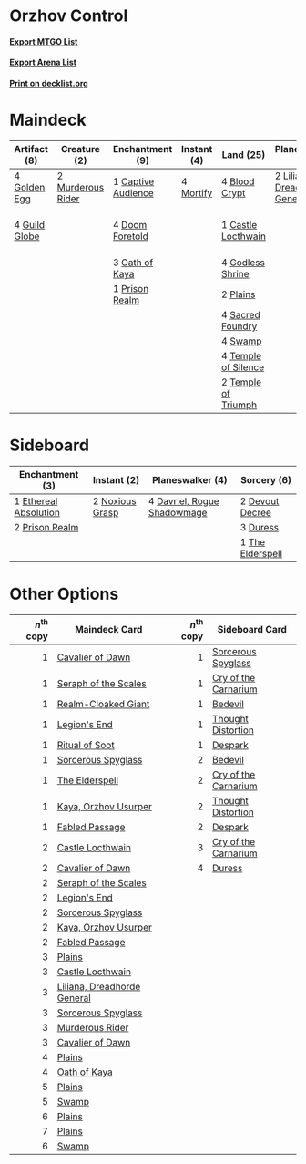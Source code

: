 # Orzhov Control

#### [Export MTGO List](../collection/Orzhov%20Control/Orzhov%20Control.txt)
#### [Export Arena List](../collection/Orzhov%20Control/Orzhov%20Control_arena.txt)
#### [Print on decklist.org](http://decklist.org/?deckmain=2%09Angrath's%20Rampage%0A4%09Blood%20Crypt%0A1%09Captive%20Audience%0A1%09Castle%20Locthwain%0A1%09Command%20the%20Dreadhorde%0A2%09Consecrate%20/%20Consume%0A3%09Dance%20of%20the%20Manse%0A4%09Doom%20Foretold%0A4%09Godless%20Shrine%0A4%09Golden%20Egg%0A4%09Guild%20Globe%0A2%09Kaya's%20Wrath%0A2%09Liliana,%20Dreadhorde%20General%0A4%09Mortify%0A2%09Murderous%20Rider%0A3%09Oath%20of%20Kaya%0A2%09Plains%0A1%09Prison%20Realm%0A4%09Sacred%20Foundry%0A4%09Swamp%0A4%09Temple%20of%20Silence%0A2%09Temple%20of%20Triumph&deckside=4%09Davriel,%20Rogue%20Shadowmage%0A2%09Devout%20Decree%0A3%09Duress%0A1%09Ethereal%20Absolution%0A2%09Noxious%20Grasp%0A2%09Prison%20Realm%0A1%09The%20Elderspell)
# Maindeck

|                                      Artifact (8)                                      |                                        Creature (2)                                        |                                       Enchantment (9)                                       |                                    Instant (4)                                     |                                          Land (25)                                           |                                            Planeswalker (2)                                            |                                            Sorcery (8)                                            |     Unknown (2)      |
|----------------------------------------------------------------------------------------|--------------------------------------------------------------------------------------------|---------------------------------------------------------------------------------------------|------------------------------------------------------------------------------------|----------------------------------------------------------------------------------------------|--------------------------------------------------------------------------------------------------------|---------------------------------------------------------------------------------------------------|----------------------|
|4 [Golden Egg](http://gatherer.wizards.com/Pages/Card/Details.aspx?multiverseid=473182) |2 [Murderous Rider](http://gatherer.wizards.com/Pages/Card/Details.aspx?multiverseid=473059)|1 [Captive Audience](http://gatherer.wizards.com/Pages/Card/Details.aspx?multiverseid=457304)|4 [Mortify](http://gatherer.wizards.com/Pages/Card/Details.aspx?multiverseid=420829)|4 [Blood Crypt](http://gatherer.wizards.com/Pages/Card/Details.aspx?multiverseid=97102)       |2 [Liliana, Dreadhorde General](http://gatherer.wizards.com/Pages/Card/Details.aspx?multiverseid=461024)|2 [Angrath's Rampage](http://gatherer.wizards.com/Pages/Card/Details.aspx?multiverseid=461112)     |2 Consecrate / Consume|
|4 [Guild Globe](http://gatherer.wizards.com/Pages/Card/Details.aspx?multiverseid=461166)|                                                                                            |4 [Doom Foretold](http://gatherer.wizards.com/Pages/Card/Details.aspx?multiverseid=473149)   |                                                                                    |1 [Castle Locthwain](http://gatherer.wizards.com/Pages/Card/Details.aspx?multiverseid=473203) |                                                                                                        |1 [Command the Dreadhorde](http://gatherer.wizards.com/Pages/Card/Details.aspx?multiverseid=461009)|                      |
|                                                                                        |                                                                                            |3 [Oath of Kaya](http://gatherer.wizards.com/Pages/Card/Details.aspx?multiverseid=461136)    |                                                                                    |4 [Godless Shrine](http://gatherer.wizards.com/Pages/Card/Details.aspx?multiverseid=405099)   |                                                                                                        |3 [Dance of the Manse](http://gatherer.wizards.com/Pages/Card/Details.aspx?multiverseid=473148)    |                      |
|                                                                                        |                                                                                            |1 [Prison Realm](http://gatherer.wizards.com/Pages/Card/Details.aspx?multiverseid=460953)    |                                                                                    |2 [Plains](http://gatherer.wizards.com/Pages/Card/Details.aspx?multiverseid=439856)           |                                                                                                        |2 [Kaya's Wrath](http://gatherer.wizards.com/Pages/Card/Details.aspx?multiverseid=457331)          |                      |
|                                                                                        |                                                                                            |                                                                                             |                                                                                    |4 [Sacred Foundry](http://gatherer.wizards.com/Pages/Card/Details.aspx?multiverseid=405106)   |                                                                                                        |                                                                                                   |                      |
|                                                                                        |                                                                                            |                                                                                             |                                                                                    |4 [Swamp](http://gatherer.wizards.com/Pages/Card/Details.aspx?multiverseid=439858)            |                                                                                                        |                                                                                                   |                      |
|                                                                                        |                                                                                            |                                                                                             |                                                                                    |4 [Temple of Silence](http://gatherer.wizards.com/Pages/Card/Details.aspx?multiverseid=373522)|                                                                                                        |                                                                                                   |                      |
|                                                                                        |                                                                                            |                                                                                             |                                                                                    |2 [Temple of Triumph](http://gatherer.wizards.com/Pages/Card/Details.aspx?multiverseid=373560)|                                                                                                        |                                                                                                   |                      |


# Sideboard

|                                        Enchantment (3)                                         |                                       Instant (2)                                        |                                           Planeswalker (4)                                           |                                        Sorcery (6)                                        |
|------------------------------------------------------------------------------------------------|------------------------------------------------------------------------------------------|------------------------------------------------------------------------------------------------------|-------------------------------------------------------------------------------------------|
|1 [Ethereal Absolution](http://gatherer.wizards.com/Pages/Card/Details.aspx?multiverseid=457314)|2 [Noxious Grasp](http://gatherer.wizards.com/Pages/Card/Details.aspx?multiverseid=466864)|4 [Davriel, Rogue Shadowmage](http://gatherer.wizards.com/Pages/Card/Details.aspx?multiverseid=461010)|2 [Devout Decree](http://gatherer.wizards.com/Pages/Card/Details.aspx?multiverseid=466767) |
|2 [Prison Realm](http://gatherer.wizards.com/Pages/Card/Details.aspx?multiverseid=460953)       |                                                                                          |                                                                                                      |3 [Duress](http://gatherer.wizards.com/Pages/Card/Details.aspx?multiverseid=14557)         |
|                                                                                                |                                                                                          |                                                                                                      |1 [The Elderspell](http://gatherer.wizards.com/Pages/Card/Details.aspx?multiverseid=461016)|


# Other Options

|*n*<sup>th</sup> copy|                                            Maindeck Card                                             |*n*<sup>th</sup> copy|                                        Sideboard Card                                         |
|--------------------:|------------------------------------------------------------------------------------------------------|--------------------:|-----------------------------------------------------------------------------------------------|
|                    1|[Cavalier of Dawn](http://gatherer.wizards.com/Pages/Card/Details.aspx?multiverseid=466764)           |                    1|[Sorcerous Spyglass](http://gatherer.wizards.com/Pages/Card/Details.aspx?multiverseid=435407)  |
|                    1|[Seraph of the Scales](http://gatherer.wizards.com/Pages/Card/Details.aspx?multiverseid=457349)       |                    1|[Cry of the Carnarium](http://gatherer.wizards.com/Pages/Card/Details.aspx?multiverseid=457214)|
|                    1|[Realm-Cloaked Giant](http://gatherer.wizards.com/Pages/Card/Details.aspx?multiverseid=472988)        |                    1|[Bedevil](http://gatherer.wizards.com/Pages/Card/Details.aspx?multiverseid=457301)             |
|                    1|[Legion's End](http://gatherer.wizards.com/Pages/Card/Details.aspx?multiverseid=466860)               |                    1|[Thought Distortion](http://gatherer.wizards.com/Pages/Card/Details.aspx?multiverseid=466871)  |
|                    1|[Ritual of Soot](http://gatherer.wizards.com/Pages/Card/Details.aspx?multiverseid=452834)             |                    1|[Despark](http://gatherer.wizards.com/Pages/Card/Details.aspx?multiverseid=461117)             |
|                    1|[Sorcerous Spyglass](http://gatherer.wizards.com/Pages/Card/Details.aspx?multiverseid=435407)         |                    2|[Bedevil](http://gatherer.wizards.com/Pages/Card/Details.aspx?multiverseid=457301)             |
|                    1|[The Elderspell](http://gatherer.wizards.com/Pages/Card/Details.aspx?multiverseid=461016)             |                    2|[Cry of the Carnarium](http://gatherer.wizards.com/Pages/Card/Details.aspx?multiverseid=457214)|
|                    1|[Kaya, Orzhov Usurper](http://gatherer.wizards.com/Pages/Card/Details.aspx?multiverseid=460129)       |                    2|[Thought Distortion](http://gatherer.wizards.com/Pages/Card/Details.aspx?multiverseid=466871)  |
|                    1|[Fabled Passage](http://gatherer.wizards.com/Pages/Card/Details.aspx?multiverseid=473206)             |                    2|[Despark](http://gatherer.wizards.com/Pages/Card/Details.aspx?multiverseid=461117)             |
|                    2|[Castle Locthwain](http://gatherer.wizards.com/Pages/Card/Details.aspx?multiverseid=473203)           |                    3|[Cry of the Carnarium](http://gatherer.wizards.com/Pages/Card/Details.aspx?multiverseid=457214)|
|                    2|[Cavalier of Dawn](http://gatherer.wizards.com/Pages/Card/Details.aspx?multiverseid=466764)           |                    4|[Duress](http://gatherer.wizards.com/Pages/Card/Details.aspx?multiverseid=14557)               |
|                    2|[Seraph of the Scales](http://gatherer.wizards.com/Pages/Card/Details.aspx?multiverseid=457349)       |                     |                                                                                               |
|                    2|[Legion's End](http://gatherer.wizards.com/Pages/Card/Details.aspx?multiverseid=466860)               |                     |                                                                                               |
|                    2|[Sorcerous Spyglass](http://gatherer.wizards.com/Pages/Card/Details.aspx?multiverseid=435407)         |                     |                                                                                               |
|                    2|[Kaya, Orzhov Usurper](http://gatherer.wizards.com/Pages/Card/Details.aspx?multiverseid=460129)       |                     |                                                                                               |
|                    2|[Fabled Passage](http://gatherer.wizards.com/Pages/Card/Details.aspx?multiverseid=473206)             |                     |                                                                                               |
|                    3|[Plains](http://gatherer.wizards.com/Pages/Card/Details.aspx?multiverseid=439856)                     |                     |                                                                                               |
|                    3|[Castle Locthwain](http://gatherer.wizards.com/Pages/Card/Details.aspx?multiverseid=473203)           |                     |                                                                                               |
|                    3|[Liliana, Dreadhorde General](http://gatherer.wizards.com/Pages/Card/Details.aspx?multiverseid=461024)|                     |                                                                                               |
|                    3|[Sorcerous Spyglass](http://gatherer.wizards.com/Pages/Card/Details.aspx?multiverseid=435407)         |                     |                                                                                               |
|                    3|[Murderous Rider](http://gatherer.wizards.com/Pages/Card/Details.aspx?multiverseid=473059)            |                     |                                                                                               |
|                    3|[Cavalier of Dawn](http://gatherer.wizards.com/Pages/Card/Details.aspx?multiverseid=466764)           |                     |                                                                                               |
|                    4|[Plains](http://gatherer.wizards.com/Pages/Card/Details.aspx?multiverseid=439856)                     |                     |                                                                                               |
|                    4|[Oath of Kaya](http://gatherer.wizards.com/Pages/Card/Details.aspx?multiverseid=461136)               |                     |                                                                                               |
|                    5|[Plains](http://gatherer.wizards.com/Pages/Card/Details.aspx?multiverseid=439856)                     |                     |                                                                                               |
|                    5|[Swamp](http://gatherer.wizards.com/Pages/Card/Details.aspx?multiverseid=439858)                      |                     |                                                                                               |
|                    6|[Plains](http://gatherer.wizards.com/Pages/Card/Details.aspx?multiverseid=439856)                     |                     |                                                                                               |
|                    7|[Plains](http://gatherer.wizards.com/Pages/Card/Details.aspx?multiverseid=439856)                     |                     |                                                                                               |
|                    6|[Swamp](http://gatherer.wizards.com/Pages/Card/Details.aspx?multiverseid=439858)                      |                     |                                                                                               |

